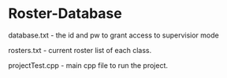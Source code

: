# Roster-Database
database.txt - the id and pw to grant access to supervisior mode                                                  

rosters.txt - current roster list of each class.                                                  

projectTest.cpp - main cpp file to run the project.                                                         

